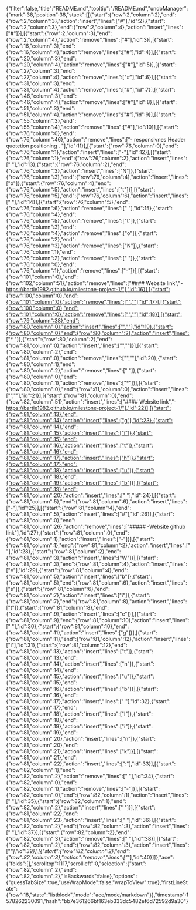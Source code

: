 {"filter":false,"title":"README.md","tooltip":"/README.md","undoManager":{"mark":38,"position":38,"stack":[[{"start":{"row":2,"column":2},"end":{"row":2,"column":3},"action":"insert","lines":["#"],"id":2},{"start":{"row":2,"column":3},"end":{"row":2,"column":4},"action":"insert","lines":["#"]}],[{"start":{"row":2,"column":3},"end":{"row":2,"column":4},"action":"remove","lines":["#"],"id":3}],[{"start":{"row":16,"column":3},"end":{"row":16,"column":4},"action":"remove","lines":["#"],"id":4}],[{"start":{"row":20,"column":3},"end":{"row":20,"column":4},"action":"remove","lines":["#"],"id":5}],[{"start":{"row":27,"column":3},"end":{"row":27,"column":4},"action":"remove","lines":["#"],"id":6}],[{"start":{"row":31,"column":3},"end":{"row":31,"column":4},"action":"remove","lines":["#"],"id":7}],[{"start":{"row":46,"column":3},"end":{"row":46,"column":4},"action":"remove","lines":["#"],"id":8}],[{"start":{"row":51,"column":3},"end":{"row":51,"column":4},"action":"remove","lines":["#"],"id":9}],[{"start":{"row":55,"column":3},"end":{"row":55,"column":4},"action":"remove","lines":["#"],"id":10}],[{"start":{"row":76,"column":0},"end":{"row":76,"column":46},"action":"remove","lines":["- responsivnes Header quotetion positioning . "],"id":11}],[{"start":{"row":76,"column":0},"end":{"row":76,"column":1},"action":"insert","lines":["-"],"id":12}],[{"start":{"row":76,"column":1},"end":{"row":76,"column":2},"action":"insert","lines":[" "],"id":13},{"start":{"row":76,"column":2},"end":{"row":76,"column":3},"action":"insert","lines":["N"]},{"start":{"row":76,"column":3},"end":{"row":76,"column":4},"action":"insert","lines":["o"]},{"start":{"row":76,"column":4},"end":{"row":76,"column":5},"action":"insert","lines":["t"]}],[{"start":{"row":76,"column":5},"end":{"row":76,"column":6},"action":"insert","lines":[" "],"id":14}],[{"start":{"row":76,"column":5},"end":{"row":76,"column":6},"action":"remove","lines":[" "],"id":15},{"start":{"row":76,"column":4},"end":{"row":76,"column":5},"action":"remove","lines":["t"]},{"start":{"row":76,"column":3},"end":{"row":76,"column":4},"action":"remove","lines":["o"]},{"start":{"row":76,"column":2},"end":{"row":76,"column":3},"action":"remove","lines":["N"]},{"start":{"row":76,"column":1},"end":{"row":76,"column":2},"action":"remove","lines":[" "]},{"start":{"row":76,"column":0},"end":{"row":76,"column":1},"action":"remove","lines":["-"]}],[{"start":{"row":101,"column":0},"end":{"row":102,"column":51},"action":"remove","lines":["#### Website link","- https://bartie1982.github.io/milestone-project-1/"],"id":16}],[{"start":{"row":100,"column":0},"end":{"row":101,"column":0},"action":"remove","lines":["",""],"id":17}],[{"start":{"row":100,"column":0},"end":{"row":101,"column":0},"action":"remove","lines":["",""],"id":18}],[{"start":{"row":79,"column":38},"end":{"row":80,"column":0},"action":"insert","lines":["",""],"id":19},{"start":{"row":80,"column":0},"end":{"row":80,"column":2},"action":"insert","lines":["* "]},{"start":{"row":80,"column":2},"end":{"row":81,"column":0},"action":"insert","lines":["",""]}],[{"start":{"row":80,"column":2},"end":{"row":81,"column":0},"action":"remove","lines":["",""],"id":20},{"start":{"row":80,"column":1},"end":{"row":80,"column":2},"action":"remove","lines":[" "]},{"start":{"row":80,"column":0},"end":{"row":80,"column":1},"action":"remove","lines":["*"]}],[{"start":{"row":80,"column":0},"end":{"row":81,"column":0},"action":"insert","lines":["",""],"id":21}],[{"start":{"row":81,"column":0},"end":{"row":82,"column":51},"action":"insert","lines":["#### Website link","- https://bartie1982.github.io/milestone-project-1/"],"id":22}],[{"start":{"row":81,"column":13},"end":{"row":81,"column":14},"action":"insert","lines":["g"],"id":23},{"start":{"row":81,"column":14},"end":{"row":81,"column":15},"action":"insert","lines":["i"]},{"start":{"row":81,"column":15},"end":{"row":81,"column":16},"action":"insert","lines":["t"]},{"start":{"row":81,"column":16},"end":{"row":81,"column":17},"action":"insert","lines":["h"]},{"start":{"row":81,"column":17},"end":{"row":81,"column":18},"action":"insert","lines":["u"]},{"start":{"row":81,"column":18},"end":{"row":81,"column":19},"action":"insert","lines":["b"]}],[{"start":{"row":81,"column":19},"end":{"row":81,"column":20},"action":"insert","lines":[" "],"id":24}],[{"start":{"row":81,"column":5},"end":{"row":81,"column":6},"action":"insert","lines":["-"],"id":25}],[{"start":{"row":81,"column":4},"end":{"row":81,"column":5},"action":"insert","lines":["#"],"id":26}],[{"start":{"row":81,"column":0},"end":{"row":81,"column":26},"action":"remove","lines":["##### -Website github link"],"id":27},{"start":{"row":81,"column":0},"end":{"row":81,"column":1},"action":"insert","lines":["-"]}],[{"start":{"row":81,"column":1},"end":{"row":81,"column":2},"action":"insert","lines":[" "],"id":28},{"start":{"row":81,"column":2},"end":{"row":81,"column":3},"action":"insert","lines":["W"]}],[{"start":{"row":81,"column":3},"end":{"row":81,"column":4},"action":"insert","lines":["e"],"id":29},{"start":{"row":81,"column":4},"end":{"row":81,"column":5},"action":"insert","lines":["b"]},{"start":{"row":81,"column":5},"end":{"row":81,"column":6},"action":"insert","lines":["s"]},{"start":{"row":81,"column":6},"end":{"row":81,"column":7},"action":"insert","lines":["i"]},{"start":{"row":81,"column":7},"end":{"row":81,"column":8},"action":"insert","lines":["t"]},{"start":{"row":81,"column":8},"end":{"row":81,"column":9},"action":"insert","lines":["e"]}],[{"start":{"row":81,"column":9},"end":{"row":81,"column":10},"action":"insert","lines":[" "],"id":30},{"start":{"row":81,"column":10},"end":{"row":81,"column":11},"action":"insert","lines":["g"]}],[{"start":{"row":81,"column":11},"end":{"row":81,"column":12},"action":"insert","lines":["i"],"id":31},{"start":{"row":81,"column":12},"end":{"row":81,"column":13},"action":"insert","lines":["t"]},{"start":{"row":81,"column":13},"end":{"row":81,"column":14},"action":"insert","lines":["h"]},{"start":{"row":81,"column":14},"end":{"row":81,"column":15},"action":"insert","lines":["u"]},{"start":{"row":81,"column":15},"end":{"row":81,"column":16},"action":"insert","lines":["b"]}],[{"start":{"row":81,"column":16},"end":{"row":81,"column":17},"action":"insert","lines":[" "],"id":32},{"start":{"row":81,"column":17},"end":{"row":81,"column":18},"action":"insert","lines":["l"]},{"start":{"row":81,"column":18},"end":{"row":81,"column":19},"action":"insert","lines":["i"]},{"start":{"row":81,"column":19},"end":{"row":81,"column":20},"action":"insert","lines":["n"]},{"start":{"row":81,"column":20},"end":{"row":81,"column":21},"action":"insert","lines":["k"]}],[{"start":{"row":81,"column":21},"end":{"row":81,"column":22},"action":"insert","lines":[":"],"id":33}],[{"start":{"row":82,"column":1},"end":{"row":82,"column":2},"action":"remove","lines":[" "],"id":34},{"start":{"row":82,"column":0},"end":{"row":82,"column":1},"action":"remove","lines":["-"]}],[{"start":{"row":82,"column":0},"end":{"row":82,"column":1},"action":"insert","lines":[" "],"id":35},{"start":{"row":82,"column":1},"end":{"row":82,"column":2},"action":"insert","lines":[" "]}],[{"start":{"row":81,"column":22},"end":{"row":81,"column":23},"action":"insert","lines":[" "],"id":36}],[{"start":{"row":82,"column":2},"end":{"row":82,"column":3},"action":"insert","lines":[" "],"id":37}],[{"start":{"row":82,"column":2},"end":{"row":82,"column":3},"action":"remove","lines":[" "],"id":38}],[{"start":{"row":82,"column":2},"end":{"row":82,"column":3},"action":"insert","lines":["_"],"id":39}],[{"start":{"row":82,"column":2},"end":{"row":82,"column":3},"action":"remove","lines":["_"],"id":40}]]},"ace":{"folds":[],"scrolltop":1117,"scrollleft":0,"selection":{"start":{"row":82,"column":2},"end":{"row":82,"column":2},"isBackwards":false},"options":{"guessTabSize":true,"useWrapMode":false,"wrapToView":true},"firstLineState":{"row":18,"state":"listblock","mode":"ace/mode/markdown"}},"timestamp":1578262230091,"hash":"bb7e361266bf163eb333dc5482ef6d72592d9a30"}